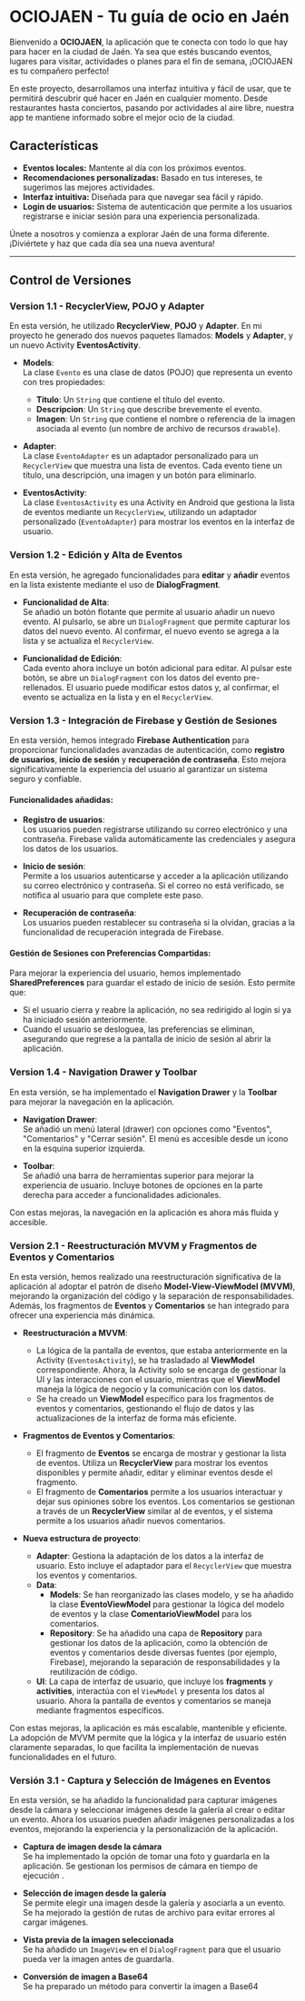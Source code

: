 # OCIOJAEN - Tu guía de ocio en Jaén

Bienvenido a **OCIOJAEN**, la aplicación que te conecta con todo lo que hay para hacer en la ciudad de Jaén. Ya sea que estés buscando eventos, lugares para visitar, actividades o planes para el fin de semana, ¡OCIOJAEN es tu compañero perfecto!

En este proyecto, desarrollamos una interfaz intuitiva y fácil de usar, que te permitirá descubrir qué hacer en Jaén en cualquier momento. Desde restaurantes hasta conciertos, pasando por actividades al aire libre, nuestra app te mantiene informado sobre el mejor ocio de la ciudad.

## Características
- **Eventos locales:** Mantente al día con los próximos eventos.
- **Recomendaciones personalizadas:** Basado en tus intereses, te sugerimos las mejores actividades.
- **Interfaz intuitiva:** Diseñada para que navegar sea fácil y rápido.
- **Login de usuarios:** Sistema de autenticación que permite a los usuarios registrarse e iniciar sesión para una experiencia personalizada.

Únete a nosotros y comienza a explorar Jaén de una forma diferente. ¡Diviértete y haz que cada día sea una nueva aventura!

---

## Control de Versiones

### Version 1.1 - RecyclerView, POJO y Adapter

En esta versión, he utilizado **RecyclerView**, **POJO** y **Adapter**. En mi proyecto he generado dos nuevos paquetes llamados: **Models** y **Adapter**, y un nuevo Activity **EventosActivity**.

- **Models**:  
  La clase `Evento` es una clase de datos (POJO) que representa un evento con tres propiedades:
  - **Titulo**: Un `String` que contiene el título del evento.
  - **Descripcion**: Un `String` que describe brevemente el evento.
  - **Imagen**: Un `String` que contiene el nombre o referencia de la imagen asociada al evento (un nombre de archivo de recursos `drawable`).

- **Adapter**:  
  La clase `EventoAdapter` es un adaptador personalizado para un `RecyclerView` que muestra una lista de eventos. Cada evento tiene un título, una descripción, una imagen y un botón para eliminarlo.

- **EventosActivity**:  
  La clase `EventosActivity` es una Activity en Android que gestiona la lista de eventos mediante un `RecyclerView`, utilizando un adaptador personalizado (`EventoAdapter`) para mostrar los eventos en la interfaz de usuario.

### Version 1.2 - Edición y Alta de Eventos

En esta versión, he agregado funcionalidades para **editar** y **añadir** eventos en la lista existente mediante el uso de **DialogFragment**.

- **Funcionalidad de Alta**:  
  Se añadió un botón flotante que permite al usuario añadir un nuevo evento. Al pulsarlo, se abre un `DialogFragment` que permite capturar los datos del nuevo evento. Al confirmar, el nuevo evento se agrega a la lista y se actualiza el `RecyclerView`.

- **Funcionalidad de Edición**:  
  Cada evento ahora incluye un botón adicional para editar. Al pulsar este botón, se abre un `DialogFragment` con los datos del evento pre-rellenados. El usuario puede modificar estos datos y, al confirmar, el evento se actualiza en la lista y en el `RecyclerView`.

### Version 1.3 - Integración de Firebase y Gestión de Sesiones

En esta versión, hemos integrado **Firebase Authentication** para proporcionar funcionalidades avanzadas de autenticación, como **registro de usuarios**, **inicio de sesión** y **recuperación de contraseña**. Esto mejora significativamente la experiencia del usuario al garantizar un sistema seguro y confiable.

#### **Funcionalidades añadidas**:
- **Registro de usuarios**:  
  Los usuarios pueden registrarse utilizando su correo electrónico y una contraseña. Firebase valida automáticamente las credenciales y asegura los datos de los usuarios.

- **Inicio de sesión**:  
  Permite a los usuarios autenticarse y acceder a la aplicación utilizando su correo electrónico y contraseña. Si el correo no está verificado, se notifica al usuario para que complete este paso.

- **Recuperación de contraseña**:  
  Los usuarios pueden restablecer su contraseña si la olvidan, gracias a la funcionalidad de recuperación integrada de Firebase.

#### **Gestión de Sesiones con Preferencias Compartidas**:
Para mejorar la experiencia del usuario, hemos implementado **SharedPreferences** para guardar el estado de inicio de sesión. Esto permite que:
- Si el usuario cierra y reabre la aplicación, no sea redirigido al login si ya ha iniciado sesión anteriormente.
- Cuando el usuario se desloguea, las preferencias se eliminan, asegurando que regrese a la pantalla de inicio de sesión al abrir la aplicación.

### Version 1.4 - Navigation Drawer y Toolbar

En esta versión, se ha implementado el **Navigation Drawer** y la **Toolbar** para mejorar la navegación en la aplicación.

- **Navigation Drawer**:  
  Se añadió un menú lateral (drawer) con opciones como "Eventos", "Comentarios" y "Cerrar sesión". El menú es accesible desde un icono en la esquina superior izquierda.

- **Toolbar**:  
  Se añadió una barra de herramientas superior para mejorar la experiencia de usuario. Incluye botones de opciones en la parte derecha para acceder a funcionalidades adicionales.

Con estas mejoras, la navegación en la aplicación es ahora más fluida y accesible.

### Version 2.1 - Reestructuración MVVM y Fragmentos de Eventos y Comentarios

En esta versión, hemos realizado una reestructuración significativa de la aplicación al adoptar el patrón de diseño **Model-View-ViewModel (MVVM)**, mejorando la organización del código y la separación de responsabilidades. Además, los fragmentos de **Eventos** y **Comentarios** se han integrado para ofrecer una experiencia más dinámica.

- **Reestructuración a MVVM**:
  - La lógica de la pantalla de eventos, que estaba anteriormente en la Activity (`EventosActivity`), se ha trasladado al **ViewModel** correspondiente. Ahora, la Activity solo se encarga de gestionar la UI y las interacciones con el usuario, mientras que el **ViewModel** maneja la lógica de negocio y la comunicación con los datos.
  - Se ha creado un **ViewModel** específico para los fragmentos de eventos y comentarios, gestionando el flujo de datos y las actualizaciones de la interfaz de forma más eficiente.

- **Fragmentos de Eventos y Comentarios**:
  - El fragmento de **Eventos** se encarga de mostrar y gestionar la lista de eventos. Utiliza un **RecyclerView** para mostrar los eventos disponibles y permite añadir, editar y eliminar eventos desde el fragmento.
  - El fragmento de **Comentarios** permite a los usuarios interactuar y dejar sus opiniones sobre los eventos. Los comentarios se gestionan a través de un **RecyclerView** similar al de eventos, y el sistema permite a los usuarios añadir nuevos comentarios.

- **Nueva estructura de proyecto**:
  - **Adapter**: Gestiona la adaptación de los datos a la interfaz de usuario. Esto incluye el adaptador para el `RecyclerView` que muestra los eventos y comentarios.
  - **Data**:
    - **Models**: Se han reorganizado las clases modelo, y se ha añadido la clase **EventoViewModel** para gestionar la lógica del modelo de eventos y la clase **ComentarioViewModel** para los comentarios.
    - **Repository**: Se ha añadido una capa de **Repository** para gestionar los datos de la aplicación, como la obtención de eventos y comentarios desde diversas fuentes (por ejemplo, Firebase), mejorando la separación de responsabilidades y la reutilización de código.
  - **UI**: La capa de interfaz de usuario, que incluye los **fragments** y **activities**, interactúa con el `ViewModel` y presenta los datos al usuario. Ahora la pantalla de eventos y comentarios se maneja mediante fragmentos específicos.

Con estas mejoras, la aplicación es más escalable, mantenible y eficiente. La adopción de MVVM permite que la lógica y la interfaz de usuario estén claramente separadas, lo que facilita la implementación de nuevas funcionalidades en el futuro.

### **Versión 3.1 - Captura y Selección de Imágenes en Eventos**

En esta versión, se ha añadido la funcionalidad para capturar imágenes desde la cámara y seleccionar imágenes desde la galería al crear o editar un evento. Ahora los usuarios pueden añadir imágenes personalizadas a los eventos, mejorando la experiencia y la personalización de la aplicación.

- **Captura de imagen desde la cámara**  
  Se ha implementado la opción de tomar una foto y guardarla en la aplicación. Se gestionan los permisos de cámara en tiempo de ejecución .

- **Selección de imagen desde la galería**  
  Se permite elegir una imagen desde la galería y asociarla a un evento. Se ha mejorado la gestión de rutas de archivo para evitar errores al cargar imágenes.

- **Vista previa de la imagen seleccionada**  
  Se ha añadido un `ImageView` en el `DialogFragment` para que el usuario pueda ver la imagen antes de guardarla.

- **Conversión de imagen a Base64**  
  Se ha preparado un método para convertir la imagen a Base64